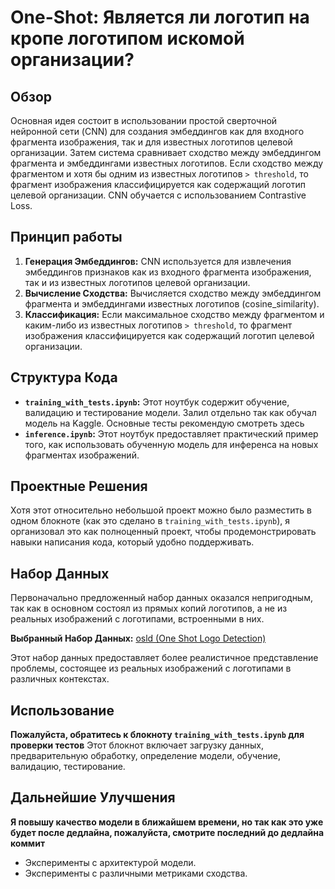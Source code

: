 # One-Shot: Является ли логотип на кропе логотипом искомой организации?


## Обзор

Основная идея состоит в использовании простой сверточной нейронной сети (CNN) для создания эмбеддингов как для входного фрагмента изображения, так и для известных логотипов целевой организации. Затем система сравнивает сходство между эмбеддингом фрагмента и эмбеддингами известных логотипов. Если сходство между фрагментом и хотя бы одним из известных логотипов `> threshold`, то фрагмент изображения классифицируется как содержащий логотип целевой организации. CNN обучается с использованием Contrastive Loss.

## Принцип работы

1.  **Генерация Эмбеддингов:** CNN используется для извлечения эмбеддингов признаков как из входного фрагмента изображения, так и из известных логотипов целевой организации.
2.  **Вычисление Сходства:** Вычисляется сходство между эмбеддингом фрагмента и эмбеддингами известных логотипов (cosine_similarity).
3.  **Классификация:** Если максимальное сходство между фрагментом и каким-либо из известных логотипов `> threshold`, то фрагмент изображения классифицируется как содержащий логотип целевой организации.

## Структура Кода

*   **`training_with_tests.ipynb`:** Этот ноутбук содержит обучение, валидацию и тестирование модели. Залил отдельно так как обучал модель на Kaggle. Основные тесты рекомендую смотреть здесь
*   **`inference.ipynb`:** Этот ноутбук предоставляет практический пример того, как использовать обученную модель для инференса на новых фрагментах изображений.

## Проектные Решения

Хотя этот относительно небольшой проект можно было разместить в одном блокноте (как это сделано в `training_with_tests.ipynb`), я организовал это как полноценный проект, чтобы продемонстрировать навыки написания кода, который удобно поддерживать.

## Набор Данных

Первоначально предложенный набор данных оказался непригодным, так как в основном состоял из прямых копий логотипов, а не из реальных изображений с логотипами, встроенными в них.

**Выбранный Набор Данных:** [osld (One Shot Logo Detection)](https://github.com/mubastan/osld)

Этот набор данных предоставляет более реалистичное представление проблемы, состоящее из реальных изображений с логотипами в различных контекстах.

## Использование

**Пожалуйста, обратитесь к блокноту `training_with_tests.ipynb` для проверки тестов** Этот блокнот включает загрузку данных, предварительную обработку, определение модели, обучение, валидацию, тестирование.

## Дальнейшие Улучшения

**Я повышу качество модели в ближайшем времени, но так как это уже будет после дедлайна, пожалуйста, смотрите последний до дедлайна коммит**

*   Эксперименты с архитектурой модели.
*   Эксперименты с различными метриками сходства.